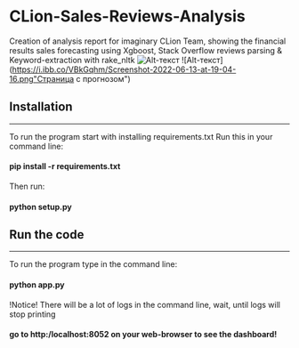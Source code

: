 # CLion-Sales-Reviews-Analysis
Creation of analysis report for imaginary CLion Team, showing the financial results sales forecasting using Xgboost, Stack Overflow reviews parsing &amp; Keyword-extraction with rake_nltk
![Alt-текст](https://ibb.co/jr2N9bP "Заглавная страница")
![Alt-текст](https://i.ibb.co/VBkGqhm/Screenshot-2022-06-13-at-19-04-16.png"Страница с прогнозом")


## Installation
--------------
To run the program start with installing requirements.txt
Run this in your command line:
#### pip install -r requirements.txt

Then run:

#### python setup.py


## Run the code
---------------------
To run the program type in the command line:

#### python app.py

!Notice! There will be a lot of logs in the command line, wait, until logs will stop printing

#### go to http:/localhost:8052 on your web-browser to see the dashboard!
